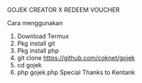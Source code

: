 GOJEK CREATOR X REDEEM VOUCHER

Cara menggunakan
1. Download Termux
2. Pkg install git
3. Pkg install php
4. git clone https://github.com/coknet/gojek
5. cd gojek
6. php gojek.php
Special Thanks to Kentank
